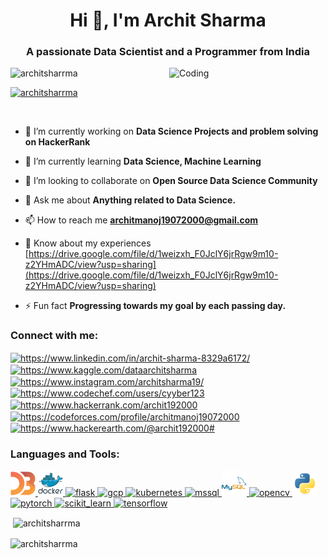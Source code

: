 
<h1 align="center">Hi 👋, I'm Archit Sharma</h1>
<h3 align="center">A passionate Data Scientist and a Programmer from India</h3>

<img align="right" alt="Coding" width="250" src="https://media.giphy.com/media/3o6Ygfw40tlnPhX87m/giphy.gif">

<p align="left"> <img src="https://komarev.com/ghpvc/?username=architsharrma&label=Profile%20views&color=0e75b6&style=flat" alt="architsharrma" /> </p>

<p align="left"> <a href="https://github.com/ryo-ma/github-profile-trophy"><img src="https://github-profile-trophy.vercel.app/?username=architsharrma" alt="architsharrma" /></a> </p>

<p align="left"> <a href="https://twitter.com/" target="blank"><img src="https://img.shields.io/twitter/follow/?logo=twitter&style=for-the-badge" alt="" /></a> </p>

- 🔭 I’m currently working on **Data Science Projects and problem solving on HackerRank**

- 🌱 I’m currently learning **Data Science, Machine Learning**

- 👯 I’m looking to collaborate on **Open Source Data Science Community**

- 💬 Ask me about **Anything related to Data Science.**

- 📫 How to reach me **architmanoj19072000@gmail.com**

- 📄 Know about my experiences [https://drive.google.com/file/d/1weizxh_F0JclY6jrRgw9m10-z2YHmADC/view?usp=sharing](https://drive.google.com/file/d/1weizxh_F0JclY6jrRgw9m10-z2YHmADC/view?usp=sharing)

- ⚡ Fun fact **Progressing towards my goal by each passing day.**

<h3 align="left">Connect with me:</h3>
<p align="left">
<a href="https://linkedin.com/in/https://www.linkedin.com/in/archit-sharma-8329a6172/" target="blank"><img align="center" src="https://cdn.jsdelivr.net/npm/simple-icons@3.0.1/icons/linkedin.svg" alt="https://www.linkedin.com/in/archit-sharma-8329a6172/" height="30" width="40" /></a>
<a href="https://kaggle.com/https://www.kaggle.com/dataarchitsharma" target="blank"><img align="center" src="https://cdn.jsdelivr.net/npm/simple-icons@3.0.1/icons/kaggle.svg" alt="https://www.kaggle.com/dataarchitsharma" height="30" width="40" /></a>
<a href="https://instagram.com/https://www.instagram.com/architsharma19/" target="blank"><img align="center" src="https://cdn.jsdelivr.net/npm/simple-icons@3.0.1/icons/instagram.svg" alt="https://www.instagram.com/architsharma19/" height="30" width="40" /></a>
<a href="https://www.codechef.com/users/https://www.codechef.com/users/cyyber123" target="blank"><img align="center" src="https://cdn.jsdelivr.net/npm/simple-icons@3.1.0/icons/codechef.svg" alt="https://www.codechef.com/users/cyyber123" height="30" width="40" /></a>
<a href="https://www.hackerrank.com/https://www.hackerrank.com/archit192000" target="blank"><img align="center" src="https://cdn.jsdelivr.net/npm/simple-icons@3.0.1/icons/hackerrank.svg" alt="https://www.hackerrank.com/archit192000" height="30" width="40" /></a>
<a href="https://codeforces.com/profile/https://codeforces.com/profile/architmanoj19072000" target="blank"><img align="center" src="https://cdn.jsdelivr.net/npm/simple-icons@3.0.1/icons/codeforces.svg" alt="https://codeforces.com/profile/architmanoj19072000" height="30" width="40" /></a>
<a href="https://www.hackerearth.com/https://www.hackerearth.com/@archit192000#" target="blank"><img align="center" src="https://cdn.jsdelivr.net/npm/simple-icons@3.0.1/icons/hackerearth.svg" alt="https://www.hackerearth.com/@archit192000#" height="30" width="40" /></a>
</p>

<h3 align="left">Languages and Tools:</h3>
<p align="left"> <a href="https://d3js.org/" target="_blank"> <img src="https://raw.githubusercontent.com/devicons/devicon/master/icons/d3js/d3js-original.svg" alt="d3js" width="40" height="40"/> </a> <a href="https://www.docker.com/" target="_blank"> <img src="https://raw.githubusercontent.com/devicons/devicon/master/icons/docker/docker-original-wordmark.svg" alt="docker" width="40" height="40"/> </a> <a href="https://flask.palletsprojects.com/" target="_blank"> <img src="https://www.vectorlogo.zone/logos/pocoo_flask/pocoo_flask-icon.svg" alt="flask" width="40" height="40"/> </a> <a href="https://cloud.google.com" target="_blank"> <img src="https://www.vectorlogo.zone/logos/google_cloud/google_cloud-icon.svg" alt="gcp" width="40" height="40"/> </a> <a href="https://kubernetes.io" target="_blank"> <img src="https://www.vectorlogo.zone/logos/kubernetes/kubernetes-icon.svg" alt="kubernetes" width="40" height="40"/> </a> <a href="https://www.microsoft.com/en-us/sql-server" target="_blank"> <img src="https://cdn.worldvectorlogo.com/logos/microsoft-sql-server.svg" alt="mssql" width="40" height="40"/> </a> <a href="https://www.mysql.com/" target="_blank"> <img src="https://raw.githubusercontent.com/devicons/devicon/master/icons/mysql/mysql-original-wordmark.svg" alt="mysql" width="40" height="40"/> </a> <a href="https://opencv.org/" target="_blank"> <img src="https://www.vectorlogo.zone/logos/opencv/opencv-icon.svg" alt="opencv" width="40" height="40"/> </a> <a href="https://www.python.org" target="_blank"> <img src="https://raw.githubusercontent.com/devicons/devicon/master/icons/python/python-original.svg" alt="python" width="40" height="40"/> </a> <a href="https://pytorch.org/" target="_blank"> <img src="https://www.vectorlogo.zone/logos/pytorch/pytorch-icon.svg" alt="pytorch" width="40" height="40"/> </a> <a href="https://scikit-learn.org/" target="_blank"> <img src="https://upload.wikimedia.org/wikipedia/commons/0/05/Scikit_learn_logo_small.svg" alt="scikit_learn" width="40" height="40"/> </a> <a href="https://www.tensorflow.org" target="_blank"> <img src="https://www.vectorlogo.zone/logos/tensorflow/tensorflow-icon.svg" alt="tensorflow" width="40" height="40"/> </a> </p>

<p>&nbsp;<img align="center" src="https://github-readme-stats.vercel.app/api?username=architsharrma&show_icons=true&locale=en" alt="architsharrma" /></p>

<p><img align="center" src="https://github-readme-streak-stats.herokuapp.com/?user=architsharrma&" alt="architsharrma" /></p>

